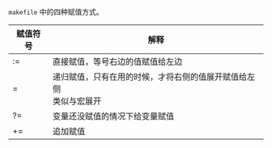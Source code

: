 `makefile` 中的四种赋值方式。



| 赋值符号 | 解释                                                         |
| -------- | ------------------------------------------------------------ |
| :=       | 直接赋值，等号右边的值赋值给左边                             |
| =        | 递归赋值，只有在用的时候，才将右侧的值展开赋值给左侧<br/>类似与宏展开 |
| ?=       | 变量还没赋值的情况下给变量赋值                               |
| +=       | 追加赋值                                                     |



